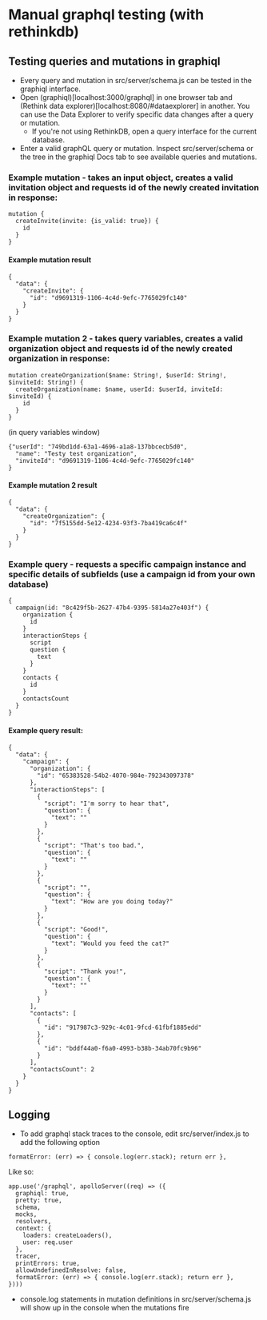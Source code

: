 # Manual graphql testing (with rethinkdb)

## Testing queries and mutations in graphiql

- Every query and mutation in src/server/schema.js can be tested in the graphiql interface.
- Open (graphiql)[localhost:3000/graphql] in one browser tab and (Rethink data explorer)[localhost:8080/#dataexplorer] in another. You can use the Data Explorer to verify specific data changes after a query or mutation.
  - If you're not using RethinkDB, open a query interface for the current database.
- Enter a valid graphQL query or mutation. Inspect src/server/schema or the tree in the graphiql Docs tab to see available queries and mutations.

### Example mutation - takes an input object, creates a valid invitation object and requests id of the newly created invitation in response:

```
mutation {
  createInvite(invite: {is_valid: true}) {
    id
  }
}
```

#### Example mutation result

```
{
  "data": {
    "createInvite": {
      "id": "d9691319-1106-4c4d-9efc-7765029fc140"
    }
  }
}
```

### Example mutation 2 - takes query variables, creates a valid organization object and requests id of the newly created organization in response:

```
mutation createOrganization($name: String!, $userId: String!, $inviteId: String!) {
  createOrganization(name: $name, userId: $userId, inviteId: $inviteId) {
    id
  }
}
```

(in query variables window)

```
{"userId": "749bd1dd-63a1-4696-a1a8-137bbcecb5d0",
  "name": "Testy test organization",
  "inviteId": "d9691319-1106-4c4d-9efc-7765029fc140"
}
```

#### Example mutation 2 result

```
{
  "data": {
    "createOrganization": {
      "id": "7f5155dd-5e12-4234-93f3-7ba419ca6c4f"
    }
  }
}
```

### Example query - requests a specific campaign instance and specific details of subfields (use a campaign id from your own database)

```
{
  campaign(id: "8c429f5b-2627-47b4-9395-5814a27e403f") {
    organization {
      id
    }
    interactionSteps {
      script
      question {
        text
      }
    }
    contacts {
      id
    }
    contactsCount
  }
}
```

#### Example query result:

```
{
  "data": {
    "campaign": {
      "organization": {
        "id": "65383528-54b2-4070-984e-792343097378"
      },
      "interactionSteps": [
        {
          "script": "I'm sorry to hear that",
          "question": {
            "text": ""
          }
        },
        {
          "script": "That's too bad.",
          "question": {
            "text": ""
          }
        },
        {
          "script": "",
          "question": {
            "text": "How are you doing today?"
          }
        },
        {
          "script": "Good!",
          "question": {
            "text": "Would you feed the cat?"
          }
        },
        {
          "script": "Thank you!",
          "question": {
            "text": ""
          }
        }
      ],
      "contacts": [
        {
          "id": "917987c3-929c-4c01-9fcd-61fbf1885edd"
        },
        {
          "id": "bddf44a0-f6a0-4993-b38b-34ab70fc9b96"
        }
      ],
      "contactsCount": 2
    }
  }
}
```

## Logging

- To add graphql stack traces to the console, edit src/server/index.js to add the following option

`formatError: (err) => { console.log(err.stack); return err },`

Like so:

```
app.use('/graphql', apolloServer((req) => ({
  graphiql: true,
  pretty: true,
  schema,
  mocks,
  resolvers,
  context: {
    loaders: createLoaders(),
    user: req.user
  },
  tracer,
  printErrors: true,
  allowUndefinedInResolve: false,
  formatError: (err) => { console.log(err.stack); return err },
})))
```

- console.log statements in mutation definitions in src/server/schema.js will show up in the console when the mutations fire
